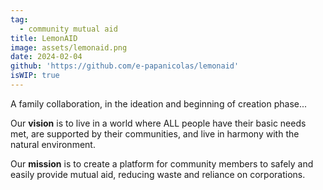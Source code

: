 ```yaml
---
tag:
  - community mutual aid
title: LemonAID
image: assets/lemonaid.png
date: 2024-02-04
github: 'https://github.com/e-papanicolas/lemonaid'
isWIP: true
---
```


A family collaboration, in the ideation and beginning of creation phase...

Our **vision** is to live in a world where ALL people have their basic needs met, are supported by their communities, and live in harmony with the natural environment.

Our **mission** is to create a platform for community members to safely and easily provide mutual aid, reducing waste and reliance on corporations.
